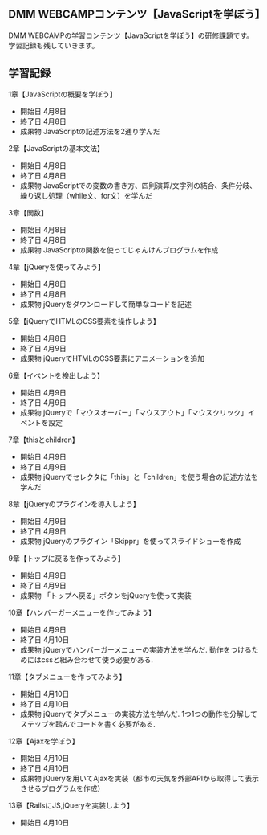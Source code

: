 ## DMM WEBCAMPコンテンツ【JavaScriptを学ぼう】
DMM WEBCAMPの学習コンテンツ【JavaScriptを学ぼう】の研修課題です。
学習記録も残していきます。

## 学習記録
1章【JavaScriptの概要を学ぼう】
- 開始日 4月8日
- 終了日 4月8日
- 成果物 JavaScriptの記述方法を2通り学んだ

2章【JavaScriptの基本文法】
- 開始日 4月8日
- 終了日 4月8日
- 成果物 JavaScriptでの変数の書き方、四則演算/文字列の結合、条件分岐、繰り返し処理（while文、for文）を学んだ

3章【関数】
- 開始日 4月8日
- 終了日 4月8日
- 成果物 JavaScriptの関数を使ってじゃんけんプログラムを作成

4章【jQueryを使ってみよう】
- 開始日 4月8日
- 終了日 4月8日
- 成果物 jQueryをダウンロードして簡単なコードを記述

5章【jQueryでHTMLのCSS要素を操作しよう】
- 開始日 4月8日
- 終了日 4月9日
- 成果物 jQueryでHTMLのCSS要素にアニメーションを追加

6章【イベントを検出しよう】
- 開始日 4月9日
- 終了日 4月9日
- 成果物 jQueryで「マウスオーバー」「マウスアウト」「マウスクリック」イベントを設定

7章【thisとchildren】
- 開始日 4月9日
- 終了日 4月9日
- 成果物 jQueryでセレクタに「this」と「children」を使う場合の記述方法を学んだ

8章【jQueryのプラグインを導入しよう】
- 開始日 4月9日
- 終了日 4月9日
- 成果物 jQueryのプラグイン「Skippr」を使ってスライドショーを作成

9章【トップに戻るを作ってみよう】
- 開始日 4月9日
- 終了日 4月9日
- 成果物 「トップへ戻る」ボタンをjQueryを使って実装

10章【ハンバーガーメニューを作ってみよう】
- 開始日 4月9日
- 終了日 4月10日
- 成果物 jQueryでハンバーガーメニューの実装方法を学んだ. 動作をつけるためにはcssと組み合わせて使う必要がある.

11章【タブメニューを作ってみよう】
- 開始日 4月10日
- 終了日 4月10日
- 成果物 jQueryでタブメニューの実装方法を学んだ. 1つ1つの動作を分解してステップを踏んでコードを書く必要がある.

12章【Ajaxを学ぼう】
- 開始日 4月10日
- 終了日 4月10日
- 成果物 jQueryを用いてAjaxを実装（都市の天気を外部APIから取得して表示させるプログラムを作成）

13章【RailsにJS,jQueryを実装しよう】
- 開始日 4月10日